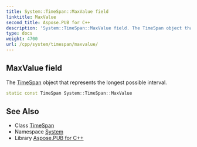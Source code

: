 ```yaml
---
title: System::TimeSpan::MaxValue field
linktitle: MaxValue
second_title: Aspose.PUB for C++
description: 'System::TimeSpan::MaxValue field. The TimeSpan object that represents the longest possible interval in C++.'
type: docs
weight: 4700
url: /cpp/system/timespan/maxvalue/
---
```

## MaxValue field


The [TimeSpan](../) object that represents the longest possible interval.

```cpp
static const TimeSpan System::TimeSpan::MaxValue
```

## See Also

* Class [TimeSpan](../)
* Namespace [System](../../)
* Library [Aspose.PUB for C++](../../../)
